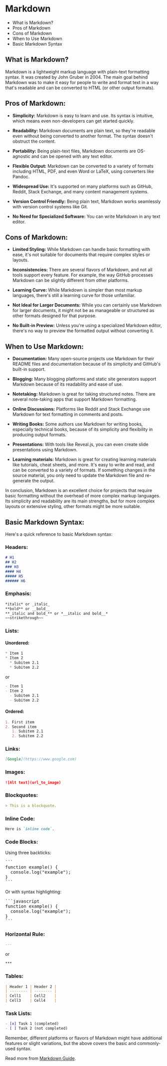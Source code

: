 # Markdown

- What is Markdown?
- Pros of Markdown
- Cons of Markdown
- When to Use Markdown
- Basic Markdown Syntax

## What is Markdown?

Markdown is a lightweight markup language with plain-text formatting syntax. It was created by John Gruber in 2004. The main goal behind Markdown was to make it easy for people to write and format text in a way that's readable and can be converted to HTML (or other output formats).

## Pros of Markdown:

- **Simplicity:** Markdown is easy to learn and use. Its syntax is intuitive, which means even non-developers can get started quickly.
  
- **Readability:** Markdown documents are plain text, so they're readable even without being converted to another format. The syntax doesn't obstruct the content.
  
- **Portability:** Being plain-text files, Markdown documents are OS-agnostic and can be opened with any text editor.

- **Flexible Output:** Markdown can be converted to a variety of formats including HTML, PDF, and even Word or LaTeX, using converters like Pandoc.

- **Widespread Use:** It's supported on many platforms such as GitHub, Reddit, Stack Exchange, and many content management systems.

- **Version Control Friendly:** Being plain text, Markdown works seamlessly with version control systems like Git.

- **No Need for Specialized Software:** You can write Markdown in any text editor.

## Cons of Markdown:

- **Limited Styling:** While Markdown can handle basic formatting with ease, it's not suitable for documents that require complex styles or layouts.

- **Inconsistencies:** There are several flavors of Markdown, and not all tools support every feature. For example, the way GitHub processes Markdown can be slightly different from other platforms.

- **Learning Curve:** While Markdown is simpler than most markup languages, there's still a learning curve for those unfamiliar.

- **Not Ideal for Larger Documents:** While you can certainly use Markdown for larger documents, it might not be as manageable or structured as other formats designed for that purpose.

- **No Built-in Preview:** Unless you're using a specialized Markdown editor, there's no way to preview the formatted output without converting it.

## When to Use Markdown:

- **Documentation:** Many open-source projects use Markdown for their README files and documentation because of its simplicity and GitHub's built-in support.

- **Blogging:** Many blogging platforms and static site generators support Markdown because of its readability and ease of use.

- **Notetaking:** Markdown is great for taking structured notes. There are several note-taking apps that support Markdown formatting.

- **Online Discussions:** Platforms like Reddit and Stack Exchange use Markdown for text formatting in comments and posts.

- **Writing Books:** Some authors use Markdown for writing books, especially technical books, because of its simplicity and flexibility in producing output formats.

- **Presentations:** With tools like Reveal.js, you can even create slide presentations using Markdown.

- **Learning materials:** Markdown is great for creating learning materials like tutorials, cheat sheets, and more. It's easy to write and read, and can be converted to a variety of formats. If something changes in the source material, you only need to update the Markdown file and re-generate the output.

In conclusion, Markdown is an excellent choice for projects that require basic formatting without the overhead of more complex markup languages. Its simplicity and readability are its main strengths, but for more complex layouts or extensive styling, other formats might be more suitable.

## Basic Markdown Syntax:

Here's a quick reference to basic Markdown syntax:

### Headers:

```markdown
# H1
## H2
### H3
#### H4
##### H5
###### H6
```

### Emphasis:

```markdown
*italic* or _italic_
**bold** or __bold__
**_italic and bold_** or *__italic and bold__*
~~strikethrough~~
```

### Lists:

#### Unordered:

```markdown
* Item 1
* Item 2
  * Subitem 2.1
  * Subitem 2.2
```

or 

```markdown
- Item 1
- Item 2
  - Subitem 2.1
  - Subitem 2.2
```

#### Ordered:

```markdown
1. First item
2. Second item
   1. Subitem 2.1
   2. Subitem 2.2
```

### Links:

```markdown
[Google](https://www.google.com)
```

### Images:

```markdown
![Alt text](url_to_image)
```

### Blockquotes:

```markdown
> This is a blockquote.
```

### Inline Code:

```markdown
Here is `inline code`.
```

### Code Blocks:

Using three backticks:

<pre>
```
function example() {
  console.log("example");
}
```
</pre>

Or with syntax highlighting:

<pre>
```javascript
function example() {
  console.log("example");
}
```
</pre>

### Horizontal Rule:

```markdown
---
```

or 

```markdown
***
```

### Tables:

```markdown
| Header 1 | Header 2 |
| -------- | -------- |
| Cell1    | Cell2    |
| Cell3    | Cell4    |
```

### Task Lists:

```markdown
- [x] Task 1 (completed)
- [ ] Task 2 (not completed)
```

Remember, different platforms or flavors of Markdown might have additional features or slight variations, but the above covers the basic and commonly-used syntax.

Read more from [Markdown Guide](https://www.markdownguide.org/).